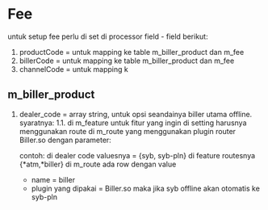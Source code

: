 # Fee
untuk setup fee perlu di set di processor field - field berikut:

1. productCode = untuk mapping ke table m_biller_product dan m_fee
2. billerCode = untuk mapping ke table m_biller_product dan m_fee
3. channelCode = untuk mapping k

## m_biller_product

1. dealer_code = array string, untuk opsi seandainya biller utama offline.
   syaratnya:
   1.1. di m_feature untuk fitur yang ingin di setting harusnya menggunakan route di m_route yang menggunakan plugin router Biller.so dengan parameter:

   contoh:
   di dealer code valuesnya = {syb, syb-pln}
   di feature routesnya {*atm,*biller}
   di m_route ada row dengan value
     - name = biller
     - plugin yang dipakai = Biller.so
   maka jika syb offline akan otomatis ke syb-pln
   
